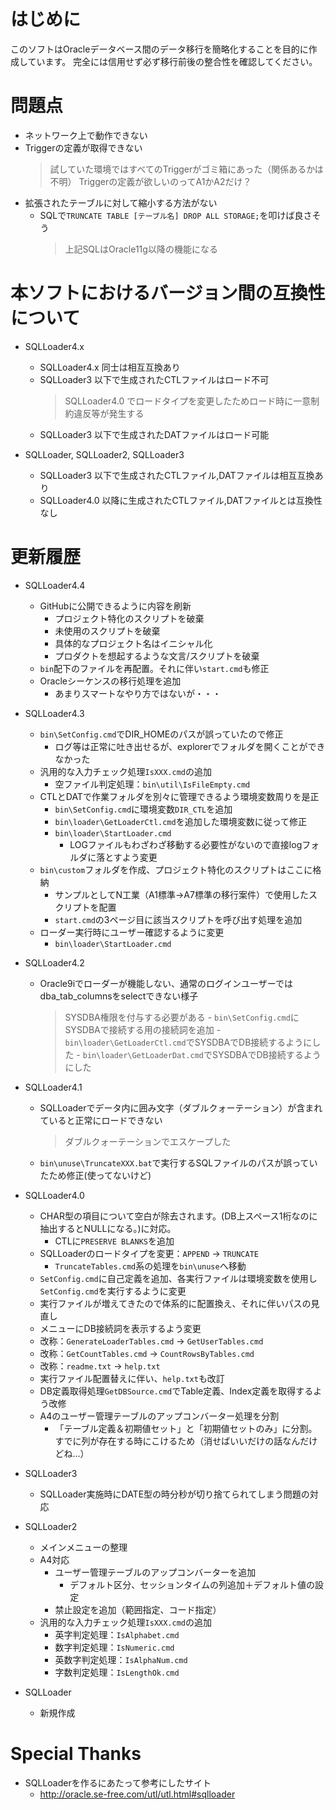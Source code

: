 # はじめに
このソフトはOracleデータベース間のデータ移行を簡略化することを目的に作成しています。
完全には信用せず必ず移行前後の整合性を確認してください。


# 問題点
- ネットワーク上で動作できない
- Triggerの定義が取得できない
	> 試していた環境ではすべてのTriggerがゴミ箱にあった（関係あるかは不明）
	> Triggerの定義が欲しいのってA1かA2だけ？
- 拡張されたテーブルに対して縮小する方法がない
	- SQLで`TRUNCATE TABLE [テーブル名] DROP ALL STORAGE;`を叩けば良さそう
		> 上記SQLはOracle11g以降の機能になる

# 本ソフトにおけるバージョン間の互換性について
* SQLLoader4.x
	- SQLLoader4.x 同士は相互互換あり
	- SQLLoader3 以下で生成されたCTLファイルはロード不可
		> SQLLoader4.0 でロードタイプを変更したためロード時に一意制約違反等が発生する
	- SQLLoader3 以下で生成されたDATファイルはロード可能
	
* SQLLoader, SQLLoader2, SQLLoader3
	- SQLLoader3 以下で生成されたCTLファイル,DATファイルは相互互換あり
	- SQLLoader4.0 以降に生成されたCTLファイル,DATファイルとは互換性なし

# 更新履歴
* SQLLoader4.4
	- GitHubに公開できるように内容を刷新
		- プロジェクト特化のスクリプトを破棄
		- 未使用のスクリプトを破棄
		- 具体的なプロジェクト名はイニシャル化
		- プロダクトを想起するような文言/スクリプトを破棄
	- `bin`配下のファイルを再配置。それに伴い`start.cmd`も修正
	- Oracleシーケンスの移行処理を追加
		- あまりスマートなやり方ではないが・・・
		
* SQLLoader4.3
	- `bin\SetConfig.cmd`でDIR_HOMEのパスが誤っていたので修正
		- ログ等は正常に吐き出せるが、explorerでフォルダを開くことができなかった
	- 汎用的な入力チェック処理`IsXXX.cmd`の追加
		- 空ファイル判定処理：`bin\util\IsFileEmpty.cmd`
	- CTLとDATで作業フォルダを別々に管理できるよう環境変数周りを是正
		- `bin\SetConfig.cmd`に環境変数`DIR_CTL`を追加
		- `bin\loader\GetLoaderCtl.cmd`を追加した環境変数に従って修正
		- `bin\loader\StartLoader.cmd`
			- LOGファイルもわざわざ移動する必要性がないので直接logフォルダに落とすよう変更
	- `bin\custom`フォルダを作成、プロジェクト特化のスクリプトはここに格納
		- サンプルとしてN工業（A1標準→A7標準の移行案件）で使用したスクリプトを配置
		- `start.cmd`の3ページ目に該当スクリプトを呼び出す処理を追加
	- ローダー実行時にユーザー確認するように変更
		- `bin\loader\StartLoader.cmd`

* SQLLoader4.2
	- Oracle9iでローダーが機能しない、通常のログインユーザーではdba_tab_columnsをselectできない様子
		> SYSDBA権限を付与する必要がある
			- `bin\SetConfig.cmd`にSYSDBAで接続する用の接続詞を追加
			- `bin\loader\GetLoaderCtl.cmd`でSYSDBAでDB接続するようにした
			- `bin\loader\GetLoaderDat.cmd`でSYSDBAでDB接続するようにした

* SQLLoader4.1
	- SQLLoaderでデータ内に囲み文字（ダブルクォーテーション）が含まれていると正常にロードできない
		> ダブルクォーテーションでエスケープした
	- `bin\unuse\TruncateXXX.bat`で実行するSQLファイルのパスが誤っていたため修正(使ってないけど)

* SQLLoader4.0
	- CHAR型の項目について空白が除去されます。(DB上スペース1桁なのに抽出するとNULLになる。)に対応。
		- CTLに`PRESERVE BLANKS`を追加
	- SQLLoaderのロードタイプを変更：`APPEND` -> `TRUNCATE`
		- `TruncateTables.cmd`系の処理を`bin\unuse`へ移動
	- `SetConfig.cmd`に自己定義を追加、各実行ファイルは環境変数を使用し`SetConfig.cmd`を実行するように変更
	- 実行ファイルが増えてきたので体系的に配置換え、それに伴いパスの見直し
	- メニューにDB接続詞を表示するよう変更
	- 改称：`GenerateLoaderTables.cmd` -> `GetUserTables.cmd`
	- 改称：`GetCountTables.cmd` -> `CountRowsByTables.cmd`
	- 改称：`readme.txt` -> `help.txt`
	- 実行ファイル配置替えに伴い、`help.txt`も改訂
	- DB定義取得処理`GetDBSource.cmd`でTable定義、Index定義を取得するよう改修
	- A4のユーザー管理テーブルのアップコンバーター処理を分割
		- 「テーブル定義＆初期値セット」と「初期値セットのみ」に分割。すでに列が存在する時にこけるため（消せばいいだけの話なんだけどね…）

* SQLLoader3
	- SQLLoader実施時にDATE型の時分秒が切り捨てられてしまう問題の対応

* SQLLoader2
	- メインメニューの整理
	- A4対応
		- ユーザー管理テーブルのアップコンバーターを追加
			- デフォルト区分、セッションタイムの列追加＋デフォルト値の設定
		- 禁止設定を追加（範囲指定、コード指定）
	- 汎用的な入力チェック処理`IsXXX.cmd`の追加
		- 英字判定処理：`IsAlphabet.cmd`
		- 数字判定処理：`IsNumeric.cmd`
		- 英数字判定処理：`IsAlphaNum.cmd`
		- 字数判定処理：`IsLengthOk.cmd`

* SQLLoader
	- 新規作成

# Special Thanks
- SQLLoaderを作るにあたって参考にしたサイト
	- http://oracle.se-free.com/utl/utl.html#sqlloader
